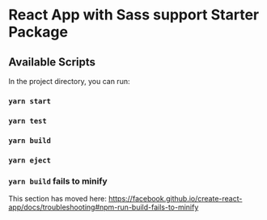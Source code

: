 # React App with Sass support Starter Package

## Available Scripts

In the project directory, you can run:

### `yarn start`

### `yarn test`

### `yarn build`

### `yarn eject`

### `yarn build` fails to minify

This section has moved here: https://facebook.github.io/create-react-app/docs/troubleshooting#npm-run-build-fails-to-minify
